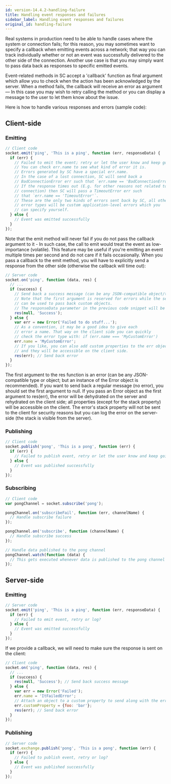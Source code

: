 ```yaml
---
id: version-14.4.2-handling-failure
title: Handling event responses and failures
sidebar_label: Handling event responses and failures
original_id: handling-failure
---
```


Real systems in production need to be able to handle cases where the system or connection fails; for this reason,
you may sometimes want to specify a callback when emitting events across a network; that way you can track individually
whether or not an event was successfully delivered to the other side of the connection. Another use case is that
you may simply want to pass data back as responses to specific emitted events.

Event-related methods in SC accept a 'callback' function as final argument which allow you to check when the action has been acknowledged by the server.
When a method fails, the callback will receive an error as argument &mdash; In this case you may wish to retry calling the method or you can display a message to the user to let them know about the issue.

Here is how to handle various responses and errors (sample code):

## Client-side
### Emitting

```js
// Client code
socket.emit('ping', 'This is a ping', function (err, responseData) {
  if (err) {
    // Failed to emit the event; retry or let the user know and keep going?
    // You can check err.name to see what kind of error it is.
    // Errors generated by SC have a special err.name.
    // In the case of a lost connection, SC will send back a
    // BadConnectionError err such that `err.name == 'BadConnectionError'`.
    // If the response times out (E.g. for other reasons not related to
    // connection) then SC will pass a TimeoutError err such
    // that `err.name == 'TimeoutError'`.
    // These are the only two kinds of errors sent back by SC, all other
    // error types will be custom application-level errors which you
    // can specify yourself.
  } else {
    // Event was emitted successfully
  }
});
```

Note that the emit method will never fail if you do not pass the callback argument to it - In such case, the call to emit would treat the event as low-importance (volatile). This feature may be useful if you're emitting an event multiple times per second and do not care if it fails occasionally.
When you pass a callback to the emit method, you will have to explicitly send a response from the other side (otherwise the callback will time out):

```js
// Server code
socket.on('ping', function (data, res) {
  // ...
  if (success) {
    // Send back a success message (can be any JSON-compatible object/type).
    // Note that the first argument is reserved for errors while the second
    // can be used to pass back custom objects.
    // The responseData parameter in the previous code snippet will be 'Success'.
    res(null, 'Success');
  } else {
    var err = new Error('Failed to do stuff...');
    // As a convention, it may be a good idea to give each
    // error a name. That way on the client side you can quickly
    // check the error type with: if (err.name === 'MyCustomError')
    err.name = 'MyCustomError';
    // If you like, you can also add custom properties to the err object.
    // and they will be accessible on the client side.
    res(err); // Send back error
  }
});
```

The first argument to the res function is an error (can be any JSON-compatible type or object; but an instance of the Error object is recommended).
If you want to send back a regular message (no error), you should set the first argument to null.
If you pass an Error object as the first argument to res(err), the error will be dehydrated on the server and rehydrated on the client side; all
properties (except for the stack property) will be accessible on the client. The error's stack property will not be sent to the client for security reasons
but you can log the error on the server-side (the stack is visible from the server).

### Publishing

```js
// Client code
socket.publish('pong', 'This is a pong', function (err) {
  if (err) {
    // Failed to publish event, retry or let the user know and keep going?
  } else {
    // Event was published successfully
  }
});
```

### Subscribing

```js
// Client code
var pongChannel = socket.subscribe('pong');

pongChannel.on('subscribeFail', function (err, channelName) {
  // Handle subscribe failure
});

pongChannel.on('subscribe', function (channelName) {
  // Handle subscribe success
});

// Handle data published to the pong channel
pongChannel.watch(function (data) {
  // This gets executed whenever data is published to the pong channel
});
```

## Server-side
### Emitting

```js
// Server code
socket.emit('ping', 'This is a ping', function (err, responseData) {
  if (err) {
    // Failed to emit event, retry or log?
  } else {
    // Event was emitted successfully
  }
});
```

If we provide a callback, we will need to make sure the response is sent on the client:

```js
// Client code
socket.on('ping', function (data, res) {
  // ...
  if (success) {
    res(null, 'Success'); // Send back success message
  } else {
    var err = new Error('Failed');
    err.name = 'ItFailedError';
    // Attach an object to a custom property to send along with the error.
    err.customProperty = {foo: 'bar'};
    res(err); // Send back error
  }
});
```

### Publishing

```js
// Server code
socket.exchange.publish('pong', 'This is a pong', function (err) {
  if (err) {
    // Failed to publish event, retry or log?
  } else {
    // Event was published successfully
  }
});
```